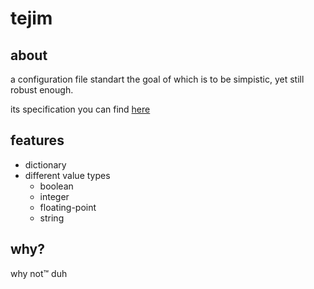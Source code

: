 # tejim

## about

a configuration file standart the goal of which is to be simpistic, yet still robust enough.

its specification you can find [here](https://github.com/Spaceginner/tejim/wiki/Specification)

## features

- dictionary
- different value types
  - boolean
  - integer
  - floating-point
  - string

## why?

why not™ duh
